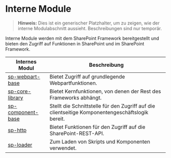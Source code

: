 # <a name="internal-modules"></a>Interne Module

>**Hinweis:** Dies ist ein generischer Platzhalter, um zu zeigen, wie der interne Modulabschnitt aussieht. Beschreibungen sind nur temporär.

Interne Module werden mit dem SharePoint Framework bereitgestellt und bieten den Zugriff auf Funktionen in SharePoint und im SharePoint Framework.

| Internes Modul   | Beschreibung                                             |
|-------------------|---------------------------------------------------------|
| [sp-webpart-base](sp-webpart-base-module.md)   | Bietet Zugriff auf grundlegende Webpartfunktionen.            |
| [sp-core-library](sp-core-library-module.md)   | Bietet Kernfunktionen, von denen der Rest des Frameworks abhängt. |
| [sp-component-base](sp-component-base-module.md) | Stellt die Schnittstelle für den Zugriff auf die clientseitige Komponentengeschäftslogik bereit. |
| [sp-http](sp-http-module.md)           | Bietet Funktionen für den Zugriff auf die SharePoint-REST-API.  |
| [sp-loader](sp-loader-module.md)         | Zum Laden von Skripts und Komponenten verwendet.                    |

